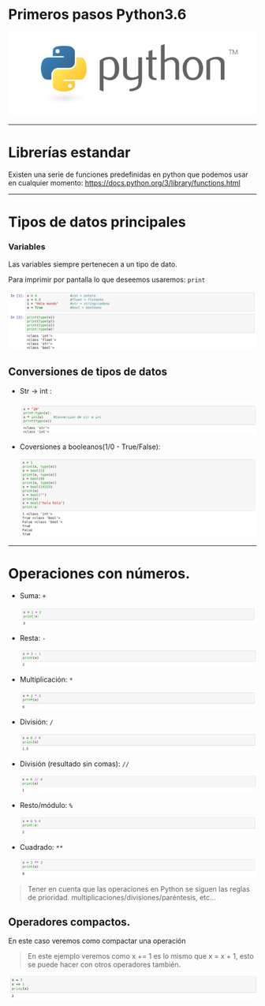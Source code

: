# Primeros pasos Python3.6

![logo](./img/intro/1-logo-portada.png)

___

# Librerías estandar

Existen una serie de funciones predefinidas en python que podemos usar en cualquier momento: https://docs.python.org/3/library/functions.html

___

# Tipos de datos principales

### Variables

Las variables siempre pertenecen a un tipo de dato.

Para imprimir por pantalla lo que deseemos usaremos: `print`

![tipos-datos](./img/1-primeros-pasos/1-tipos-datos.png)

## Conversiones de tipos de datos

- Str -> int :

  ![str-int](./img/1-primeros-pasos/2.0-str-int.png)

- Coversiones a booleanos(1/0 - True/False):

  ![con-bool](./img/1-primeros-pasos/2.1-bool.png)

___

# Operaciones con números.

- Suma: `+`

  ![suma](./img/1-primeros-pasos/3.0-suma.png)

- Resta: `-`

  ![resta](./img/1-primeros-pasos/3.1-resta.png)

- Multiplicación: `*`

  ![multi](./img/1-primeros-pasos/3.2-multi.png)

- División: `/`

  ![divi](./img/1-primeros-pasos/3.3-divi.png)

- División (resultado sin comas): `//`

  ![divi2](./img/1-primeros-pasos/3.4-divi2.png)

- Resto/módulo: `%`

  ![restodiv](./img/1-primeros-pasos/3.6-restodiv.png)

- Cuadrado: `**`

  ![elevado](./img/1-primeros-pasos/3.5-elevado.png)

> Tener en cuenta que las operaciones en Python se siguen las reglas de prioridad. multiplicaciones/divisiones/paréntesis, etc...

## Operadores compactos.

En este caso veremos como compactar una operación
> En este ejemplo veremos como x += 1  es lo mismo que x = x + 1, esto se puede hacer con otros operadores también.

![operador compacto](./img/1-primeros-pasos/3.7-operador-compac.png)
